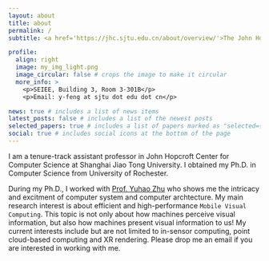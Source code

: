 ```yaml
---
layout: about
title: about
permalink: /
subtitle: <a href='https://jhc.sjtu.edu.cn/about/overview/'>The John Hopcroft Center for Computer Science</a> @ <a href='https://en.sjtu.edu.cn/'>Shanghai Jiao Tong University</a>. Shanghai.

profile:
  align: right
  image: my_img_light.png
  image_circular: false # crops the image to make it circular
  more_info: >
    <p>SEIEE, Building 3, Room 3-301B</p>
    <p>Email: y-feng at sjtu dot edu dot cn</p>

news: true # includes a list of news items
latest_posts: false # includes a list of the newest posts
selected_papers: true # includes a list of papers marked as "selected={true}"
social: true # includes social icons at the bottom of the page
---
```


I am a tenure-track assistant professor in John Hopcroft Center for Computer Science at Shanghai Jiao Tong University. I obtained my Ph.D. in Computer Science from University of Rochester.

During my Ph.D., I worked with [Prof. Yuhao Zhu](https://yuhaozhu.com/) who shows me the intricacy and excitment of computer system and computer archtecture. My main research interest is about efficient and high-performance `Mobile Visual Computing`. This topic is not only about how machines perceive visual information, but also how machines present visual information to us! My current interests include but are not limited to in-sensor computing, point cloud-based computing and XR rendering. Please drop me an email if you are interested in working with me. 

